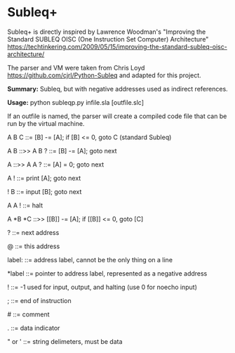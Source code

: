 # Subleq+

Subleq+ is directly inspired by Lawrence Woodman's "Improving the Standard SUBLEQ OISC (One Instruction Set Computer) Architecture"
https://techtinkering.com/2009/05/15/improving-the-standard-subleq-oisc-architecture/

The parser and VM were taken from Chris Loyd https://github.com/cjrl/Python-Subleq and adapted for this project.

**Summary:**  Subleq, but with negative addresses used as indirect references.

**Usage:**  python subleqp.py infile.sla [outfile.slc]

If an outfile is named, the parser will create a compiled code file that can be run by the virtual machine.

 A B C ::=   [B] -= [A]; if [B] <= 0, goto C (standard Subleq)
 
 A B   ::>>   A B ? ::= [B] -= [A]; goto next
 
 A     ::>>   A A ? ::= [A] = 0; goto next
 
 A !   ::=   print [A]; goto next
 
 ! B   ::=   input [B]; goto next
 
 A A ! ::=   halt
 
 A \*B \*C ::>> [[B]] -= [A]; if [[B]] <= 0, goto [C]

 ? ::= next address
 
 @ ::= this address
 
 label: ::= address label, cannot be the only thing on a line
 
 \*label ::=  pointer to address label, represented as a negative address
 
 ! ::= -1 used for input, output, and halting (use 0 for noecho input)
 
 ;  ::=  end of instruction
 
 \#  ::=  comment
 
 . ::=  data indicator
 
 " or ' ::= string delimeters, must be data
